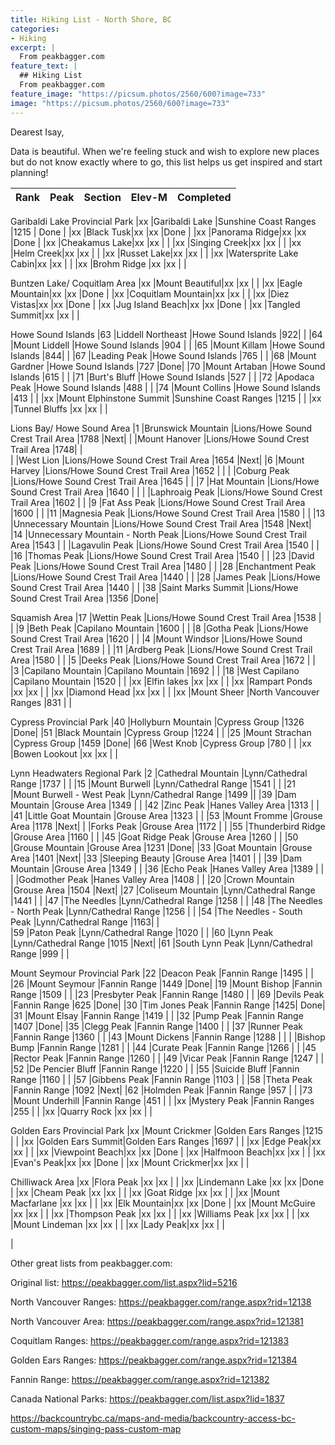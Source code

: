 ```yaml
---
title: Hiking List - North Shore, BC
categories:
- Hiking
excerpt: |
  From peakbagger.com
feature_text: |
  ## Hiking List
  From peakbagger.com
feature_image: "https://picsum.photos/2560/600?image=733"
image: "https://picsum.photos/2560/600?image=733"
---
```


Dearest Isay,

Data is beautiful. When we're feeling stuck and wish to explore new places but do not know exactly where to go, this list helps us get inspired and start planning!



| Rank	| Peak	| Section	| Elev-M	  | Completed| 
|----------|:--------:|---------------------------------:|:------------:|---------:|	

Garibaldi Lake Provincial Park
|xx	|Garibaldi Lake	|Sunshine Coast Ranges	|1215	| Done |
|xx	|Black Tusk|xx  |xx	|Done |
|xx	|Panorama Ridge|xx  |xx	|Done |
|xx	|Cheakamus Lake|xx  |xx	| |
|xx	|Singing Creek|xx  |xx	| |
|xx	|Helm Creek|xx  |xx	| |
|xx	|Russet Lake|xx  |xx	| |
|xx	|Watersprite Lake Cabin|xx  |xx	| |
|xx	|Brohm Ridge	|xx	|xx	| |



Buntzen Lake/ Coquitlam Area
|xx	|Mount Beautiful|xx  |xx	| |
|xx	|Eagle Mountain|xx  |xx	|Done |
|xx	|Coquitlam Mountain|xx  |xx	| |
|xx	|Diez Vistas|xx  |xx	|Done |
|xx	|Jug Island Beach|xx  |xx	|Done |
|xx	|Tangled Summit|xx  |xx	| |




Howe Sound Islands
|63	|Liddell Northeast	|Howe Sound Islands	|922| |	
|64	|Mount Liddell	|Howe Sound Islands	|904	| |
|65	|Mount Killam	|Howe Sound Islands	|844| |	
|67	|Leading Peak	|Howe Sound Islands	|765	| |
|68	|Mount Gardner	|Howe Sound Islands	|727	|Done|
|70	|Mount Artaban	|Howe Sound Islands	|615	| |
|71	|Burt's Bluff	|Howe Sound Islands	|527	| |
|72	|Apodaca Peak	|Howe Sound Islands	|488	| |
|74	|Mount Collins	|Howe Sound Islands	|413	| |
|xx	|Mount Elphinstone Summit	|Sunshine Coast Ranges	|1215	| |
|xx	|Tunnel Bluffs	|xx	|xx	| |



Lions Bay/ Howe Sound Area
|1	|Brunswick Mountain	|Lions/Howe Sound Crest Trail Area	|1788	|Next|
|	|Mount Hanover	|Lions/Howe Sound Crest Trail Area	|1748| |	
|	|West Lion	|Lions/Howe Sound Crest Trail Area	|1654	|Next|
|6	|Mount Harvey	|Lions/Howe Sound Crest Trail Area	|1652	| |
|	|Coburg Peak	|Lions/Howe Sound Crest Trail Area	|1645	| |
|7	|Hat Mountain	|Lions/Howe Sound Crest Trail Area	|1640	| |
|	|Laphroaig Peak	|Lions/Howe Sound Crest Trail Area	|1602	| |
|9	|Fat Ass Peak	|Lions/Howe Sound Crest Trail Area	|1600	| |
|11	|Magnesia Peak	|Lions/Howe Sound Crest Trail Area	|1580	| |
|13	|Unnecessary Mountain	|Lions/Howe Sound Crest Trail Area	|1548	|Next|
|14	|Unnecessary Mountain - North Peak	|Lions/Howe Sound Crest Trail Area	|1543	| 
|	|Lagavulin Peak	|Lions/Howe Sound Crest Trail Area	|1540	| |
|16	|Thomas Peak	|Lions/Howe Sound Crest Trail Area	|1540	| |
|23	|David Peak	|Lions/Howe Sound Crest Trail Area	|1480	| |
|28	|Enchantment Peak	|Lions/Howe Sound Crest Trail Area	|1440	| |
|28	|James Peak	|Lions/Howe Sound Crest Trail Area	|1440	| |
|38	|Saint Marks Summit	|Lions/Howe Sound Crest Trail Area	|1356	|Done|





Squamish Area
|17	|Wettin Peak	|Lions/Howe Sound Crest Trail Area	|1538	| |
|9	|Beth Peak	|Capilano Mountain	|1600	| |
|8	|Gotha Peak	|Lions/Howe Sound Crest Trail Area	|1620	| |
|4	|Mount Windsor	|Lions/Howe Sound Crest Trail Area	|1689	| |
|11	|Ardberg Peak	|Lions/Howe Sound Crest Trail Area	|1580	| |
|5	|Deeks Peak	|Lions/Howe Sound Crest Trail Area	|1672	| |
|3	|Capilano Mountain	|Capilano Mountain	|1692	| |
|18	|West Capilano	|Capilano Mountain	|1520	| |
|xx	|Elfin lakes	|xx	|xx	| |
|xx	|Rampart Ponds	|xx	|xx	| |
|xx	|Diamond Head	|xx	|xx	| |
|xx	|Mount Sheer	|North Vancouver Ranges	|831	| |

Cypress Provincial Park
|40	|Hollyburn Mountain	|Cypress Group	|1326	|Done|
|51	|Black Mountain	|Cypress Group	|1224	| |
|25	|Mount Strachan	|Cypress Group	|1459	|Done|
|66	|West Knob	|Cypress Group	|780	| |
|xx	|Bowen Lookout	|xx	|xx	| |


Lynn Headwaters Regional Park
|2	|Cathedral Mountain	|Lynn/Cathedral Range	|1737	| |
|15	|Mount Burwell	|Lynn/Cathedral Range	|1541	| |
|21	|Mount Burwell - West Peak	|Lynn/Cathedral Range	|1499	||
|39	|Dam Mountain	|Grouse Area	|1349	| |
|42	|Zinc Peak	|Hanes Valley Area	|1313	| |
|41	|Little Goat Mountain	|Grouse Area	|1323	| |
|53	|Mount Fromme	|Grouse Area	|1178	|Next|
|	|Forks Peak	|Grouse Area	|1172	| |
|55	|Thunderbird Ridge	|Grouse Area	|1160	| |
|45	|Goat Ridge Peak	|Grouse Area	|1260	| |
|50	|Grouse Mountain	|Grouse Area	|1231	|Done|
|33	|Goat Mountain	|Grouse Area	|1401	|Next|
|33	|Sleeping Beauty	|Grouse Area	|1401	| |
|39	|Dam Mountain	|Grouse Area	|1349	| |
|36	|Echo Peak	|Hanes Valley Area	|1389	| |
|	|Godmother Peak	|Hanes Valley Area	|1408	| |
|20	|Crown Mountain	|Grouse Area	|1504	|Next|
|27	|Coliseum Mountain	|Lynn/Cathedral Range	|1441	| |
|47	|The Needles	|Lynn/Cathedral Range	|1258	| |
|48	|The Needles - North Peak	|Lynn/Cathedral Range	|1256	| |
|54	|The Needles - South Peak	|Lynn/Cathedral Range	|1163| |	
|59	|Paton Peak	|Lynn/Cathedral Range	|1020	| |
|60	|Lynn Peak	|Lynn/Cathedral Range	|1015	|Next|
|61	|South Lynn Peak	|Lynn/Cathedral Range	|999	| |



Mount Seymour Provincial Park
|22	|Deacon Peak	|Fannin Range	|1495	| |
|26	|Mount Seymour	|Fannin Range	|1449	|Done|
|19	|Mount Bishop	|Fannin Range	|1509	| |
|23	|Presbyter Peak	|Fannin Range	|1480	| |
|69	|Devils Peak	|Fannin Range	|625	|Done|
|30	|Tim Jones Peak	|Fannin Range	|1425|	Done|
|31	|Mount Elsay	|Fannin Range	|1419	| |
|32	|Pump Peak	|Fannin Range	|1407	|Done|
|35	|Clegg Peak	|Fannin Range	|1400	| |
|37	|Runner Peak	|Fannin Range	|1360	| |
|43	|Mount Dickens	|Fannin Range	|1288	| |
|	|Bishop Bump	|Fannin Range	|1281	| |
|44	|Curate Peak	|Fannin Range	|1266	| |
|45	|Rector Peak	|Fannin Range	|1260	| |
|49	|Vicar Peak	|Fannin Range	|1247	| |
|52	|De Pencier Bluff	|Fannin Range	|1220	| |
|55	|Suicide Bluff	|Fannin Range	|1160	| |
|57	|Gibbens Peak	|Fannin Range	|1103	| |
|58	|Theta Peak	|Fannin Range	|1092	|Next|
|62	|Holmden Peak	|Fannin Range	|957	| |
|73	|Mount Underhill	|Fannin Range	|451	| |
|xx	|Mystery Peak	|Fannin Ranges	|255	| |
|xx	|Quarry Rock	|xx	|xx	| |


Golden Ears Provincial Park
|xx	|Mount Crickmer	|Golden Ears Ranges	|1215	| |
|xx	|Golden Ears Summit|Golden Ears Ranges	|1697	| |
|xx	|Edge Peak|xx  |xx	| |
|xx	|Viewpoint Beach|xx  |xx	|Done |
|xx	|Halfmoon Beach|xx  |xx	| |
|xx	|Evan's Peak|xx  |xx	|Done |
|xx	|Mount Crickmer|xx  |xx	| |




Chilliwack Area
|xx	|Flora Peak |xx  |xx	| |
|xx	|Lindemann Lake |xx  |xx	|Done |
|xx	|Cheam Peak |xx  |xx	| |
|xx	|Goat Ridge |xx  |xx	| |
|xx	|Mount Macfarlane |xx  |xx	| |
|xx	|Elk Mountain|xx  |xx	|Done |
|xx	|Mount McGuire |xx  |xx	| |
|xx	|Thompson Peak |xx  |xx	| |
|xx	|Williams Peak |xx  |xx	| |
|xx	|Mount Lindeman |xx  |xx	| |
|xx	|Lady Peak|xx  |xx	| |




|


























Other great lists from peakbagger.com:

Original list: https://peakbagger.com/list.aspx?lid=5216 

North Vancouver Ranges: https://peakbagger.com/range.aspx?rid=12138

North Vancouver Area: https://peakbagger.com/range.aspx?rid=121381

Coquitlam Ranges: https://peakbagger.com/range.aspx?rid=121383 

Golden Ears Ranges: https://peakbagger.com/range.aspx?rid=121384

Fannin Range: https://peakbagger.com/range.aspx?rid=121382

Canada National Parks: https://peakbagger.com/list.aspx?lid=1837

https://backcountrybc.ca/maps-and-media/backcountry-access-bc-custom-maps/singing-pass-custom-map

